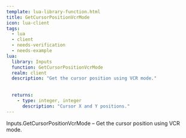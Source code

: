 ```yaml
---
template: lua-library-function.html
title: GetCursorPositionVcrMode
icon: lua-client
tags:
  - lua
  - client
  - needs-verification
  - needs-example
lua:
  library: Inputs
  function: GetCursorPositionVcrMode
  realm: client
  description: "Get the cursor position using VCR mode."
  
  
  returns:
    - type: integer, integer
      description: "Cursor X and Y positions."
---
```


<div class="lua__search__keywords">
Inputs.GetCursorPositionVcrMode &#x2013; Get the cursor position using VCR mode.
</div>
